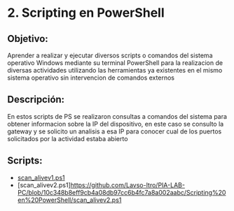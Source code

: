 # 2. Scripting en PowerShell

## Objetivo:
Aprender a realizar y ejecutar diversos scripts o comandos del sistema operativo Windows mediante su terminal PowerShell para la realizacion de diversas actividades utilizando las herramientas ya existentes en el mismo sistema operativo sin intervencion de comandos externos

## Descripción:
En estos scripts de PS se realizaron consultas a comandos del sistema para obtener informacion sobre la IP del dispositivo, en este caso se consulto la gateway y se solicito un analisis a esa IP para conocer cual de los puertos solicitados por la actividad estaba abierto

## Scripts:
* [scan_alivev1.ps1](https://github.com/Lavso-Itro/PIA-LAB-PC/blob/10c348b8eff9cb4a08db97cc6b4fc7a8a002aabc/Scripting%20en%20PowerShell/scan_portv1.ps1)
* [scan_alivev2.ps1]https://github.com/Lavso-Itro/PIA-LAB-PC/blob/10c348b8eff9cb4a08db97cc6b4fc7a8a002aabc/Scripting%20en%20PowerShell/scan_alivev2.ps1
